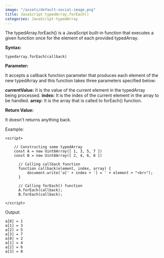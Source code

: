 ```yaml
---
image: "/assets/default-social-image.png"
title: JavaScript typedArray.forEach()
categories: JavaScript-typedArray
---
```


The typedArray.forEach() is a JavaScript built-in function that executes a given function once for the element of each provided typedArray.

**Syntax:**

`typedarray.forEach(callback)`

**Parameter:**

It accepts a callback function parameter that produces each element of the new typedArray and this function takes three parameters specified below:

**currentValue:** It is the value of the current element in the typedArray being processed.
**index:** It is the index of the current element in the array to be handled.
**array:** It is the array that is called to forEach() function.

**Return Value:**

It doesn't returns anything back.

Example:

```
<script> 
  
    // Constructing some typedArray 
    const A = new Uint8Array([ 1, 3, 5, 7 ]) 
    const B = new Uint8Array([ 2, 4, 6, 8 ]) 
  
      // Calling callback function 
      function callback(element, index, array) { 
          document.write('a[' + index + '] = ' + element + "<br>"); 
      } 
  
      // Calling forEach() function 
      A.forEach(callback); 
      B.forEach(callback); 
  
</script> 
```

Output:

```
a[0] = 1
a[1] = 3
a[2] = 5
a[3] = 7
a[0] = 2
a[1] = 4
a[2] = 6
a[3] = 8
```